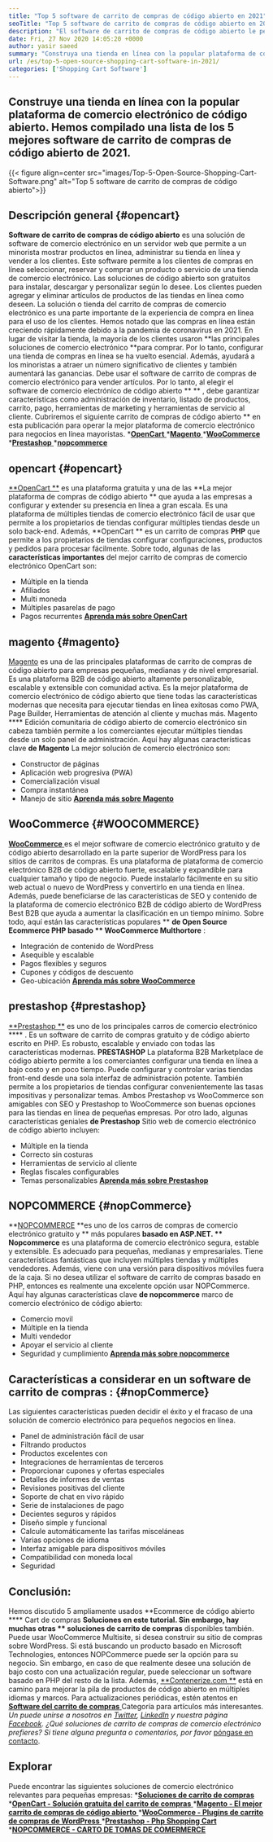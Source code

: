 ```yaml
---
title: "Top 5 software de carrito de compras de código abierto en 2021" 
seoTitle: "Top 5 software de carrito de compras de código abierto en 2021" 
description: "El software de carrito de compras de código abierto le permite configurar un sitio web de comercio electrónico en línea de bajo costo para su negocio. Revisemos los 5 mejores carritos de compras gratuitos." 
date: Fri, 27 Nov 2020 14:05:20 +0000
author: yasir saeed
summary: "Construya una tienda en línea con la popular plataforma de comercio electrónico de código abierto. Hemos compilado una lista de los 5 mejores software de carrito de compras de código abierto de 2021." 
url: /es/top-5-open-source-shopping-cart-software-in-2021/
categories: ['Shopping Cart Software']
---
```


## Construye una tienda en línea con la popular plataforma de comercio electrónico de código abierto. Hemos compilado una lista de los 5 mejores software de carrito de compras de código abierto de 2021.

{{< figure align=center src="images/Top-5-Open-Source-Shopping-Cart-Software.png" alt="Top 5 software de carrito de compras de código abierto">}}


## **Descripción general** {#opencart}
**Software de carrito de compras de código abierto**  es una solución de software de comercio electrónico en un servidor web que permite a un minorista mostrar productos en línea, administrar su tienda en línea y vender a los clientes. Este software permite a los clientes de compras en línea seleccionar, reservar y comprar un producto o servicio de una tienda de comercio electrónico. Las soluciones de código abierto son gratuitos para instalar, descargar y personalizar según lo desee. Los clientes pueden agregar y eliminar artículos de productos de las tiendas en línea como deseen. La solución o tienda del carrito de compras de comercio electrónico es una parte importante de la experiencia de compra en línea para el uso de los clientes.
Hemos notado que las compras en línea están creciendo rápidamente debido a la pandemia de coronavirus en 2021. En lugar de visitar la tienda, la mayoría de los clientes usaron **las principales soluciones de comercio electrónico  **para comprar. Por lo tanto, configurar una tienda de compras en línea se ha vuelto esencial. Además, ayudará a los minoristas a atraer un número significativo de clientes y también aumentará las ganancias. Debe usar el software de carrito de compras de comercio electrónico para vender artículos. Por lo tanto, al elegir el software de comercio electrónico de código abierto ** ** , debe garantizar características como administración de inventario, listado de productos, carrito, pago, herramientas de marketing y herramientas de servicio al cliente.
Cubriremos el siguiente carrito de compras de código abierto ** en esta publicación para operar la mejor plataforma de comercio electrónico para negocios en línea mayoristas.
  *[**OpenCart** ][1]
  *[**Magento** ][2]
  *[**WooCommerce** ][3]
  *[**Prestashop** ][4]
  *[**nopcommerce** ][5]

## opencart   {#opencart}
[**OpenCart **][6] es una plataforma gratuita y una de las  **La mejor plataforma de compras de código abierto **  que ayuda a las empresas a configurar y extender su presencia en línea a gran escala. Es una plataforma de múltiples tiendas de comercio electrónico fácil de usar que permite a los propietarios de tiendas configurar múltiples tiendas desde un solo back-end. Además,  **OpenCart **  es un carrito de compras  **PHP**   que permite a los propietarios de tiendas configurar configuraciones, productos y pedidos para procesar fácilmente.
Sobre todo, algunas de las **características importantes**  del mejor carrito de compras de comercio electrónico OpenCart son:
  * Múltiple en la tienda
  * Afiliados
  * Multi moneda
  * Múltiples pasarelas de pago
  * Pagos recurrentes
[**Aprenda más sobre OpenCart** ][7]

## magento   {#magento}
[Magento][8] es una de las principales plataformas de carrito de compras de código abierto para empresas pequeñas, medianas y de nivel empresarial. Es una plataforma B2B de código abierto altamente personalizable, escalable y extensible con comunidad activa. Es la mejor plataforma de comercio electrónico de código abierto que tiene todas las características modernas que necesita para ejecutar tiendas en línea exitosas como PWA, Page Builder, Herramientas de atención al cliente y muchas más. Magento **** Edición comunitaria de código abierto de comercio electrónico sin cabeza también permite a los comerciantes ejecutar múltiples tiendas desde un solo panel de administración.
Aquí hay algunas características clave **de Magento**  La mejor solución de comercio electrónico son:
  * Constructor de páginas
  * Aplicación web progresiva (PWA)
  * Comercialización visual
  * Compra instantánea
  * Manejo de sitio
[**Aprenda más sobre Magento** ][8]

## WooCommerce   {#WOOCOMMERCE}
[**WooCommerce** ][9] es el mejor software de comercio electrónico gratuito y de código abierto desarrollado en la parte superior de WordPress para los sitios de carritos de compras. Es una plataforma de plataforma de comercio electrónico B2B de código abierto fuerte, escalable y expandible para cualquier tamaño y tipo de negocio. Puede instalarlo fácilmente en su sitio web actual o nuevo de WordPress y convertirlo en una tienda en línea. Además, puede beneficiarse de las características de SEO y contenido de la plataforma de comercio electrónico B2B de código abierto de WordPress Best B2B que ayuda a aumentar la clasificación en un tiempo mínimo.
Sobre todo, aquí están las características populares ** **de Open Source Ecommerce PHP basado **  WooCommerce Multhortore** :
  * Integración de contenido de WordPress
  * Asequible y escalable
  * Pagos flexibles y seguros
  * Cupones y códigos de descuento
  * Geo-ubicación
[**Aprenda más sobre WooCommerce** ][10]

## prestashop   {#prestashop}
[**Prestashop **][11] es uno de los principales carros de comercio electrónico  **** . Es un software de carrito de compras gratuito y de código abierto escrito en PHP. Es robusto, escalable y enviado con todas las características modernas.  **PRESTASHOP**   La plataforma B2B Marketplace de código abierto permite a los comerciantes configurar una tienda en línea a bajo costo y en poco tiempo. Puede configurar y controlar varias tiendas front-end desde una sola interfaz de administración potente. También permite a los propietarios de tiendas configurar convenientemente las tasas impositivas y personalizar temas. Ambos Prestashop vs WooCommerce son amigables con SEO y Prestashop to WooCommerce son buenas opciones para las tiendas en línea de pequeñas empresas.
Por otro lado, algunas características geniales **de Prestashop**  Sitio web de comercio electrónico de código abierto incluyen:
  * Múltiple en la tienda
  * Correcto sin costuras
  * Herramientas de servicio al cliente
  * Reglas fiscales configurables
  * Temas personalizables
[**Aprenda más sobre Prestashop** ][12]

## NOPCOMMERCE   {#nopCommerce}
**[NOPCOMMERCE][13]  **es uno de los carros de compras de comercio electrónico gratuito y **  más populares  **basado en ASP.NET. **  Nopcommerce**  es una plataforma de comercio electrónico segura, estable y extensible. Es adecuado para pequeñas, medianas y empresariales. Tiene características fantásticas que incluyen múltiples tiendas y múltiples vendedores. Además, viene con una versión para dispositivos móviles fuera de la caja. Si no desea utilizar el software de carrito de compras basado en PHP, entonces es realmente una excelente opción usar NOPCommerce.
Aquí hay algunas características clave **de nopcommerce**  marco de comercio electrónico de código abierto:
  * Comercio movil
  * Múltiple en la tienda
  * Multi vendedor
  * Apoyar el servicio al cliente
  * Seguridad y cumplimiento
[**Aprenda más sobre nopcommerce** ][14]

## **Características a considerar en un software de carrito de compras** :   {#nopCommerce}
Las siguientes características pueden decidir el éxito y el fracaso de una solución de comercio electrónico para pequeños negocios en línea.
  * Panel de administración fácil de usar
  * Filtrando productos
  * Productos excelentes con
  * Integraciones de herramientas de terceros
  * Proporcionar cupones y ofertas especiales
  * Detalles de informes de ventas
  * Revisiones positivas del cliente
  * Soporte de chat en vivo rápido
  * Serie de instalaciones de pago
  * Decientes seguros y rápidos
  * Diseño simple y funcional
  * Calcule automáticamente las tarifas misceláneas
  * Varias opciones de idioma
  * Interfaz amigable para dispositivos móviles
  * Compatibilidad con moneda local
  * Seguridad

## Conclusión:
Hemos discutido 5 ampliamente usados ​​**Ecommerce de código abierto  ****  Cart de compras  **Soluciones en este tutorial. Sin embargo, hay muchas otras **  soluciones de carrito de compras**  disponibles también. Puede usar WooCommerce Multisite, si desea construir su sitio de compras sobre WordPress. Si está buscando un producto basado en Microsoft Technologies, entonces NOPCommerce puede ser la opción para su negocio. Sin embargo, en caso de que realmente desee una solución de bajo costo con una actualización regular, puede seleccionar un software basado en PHP del resto de la lista.
Además, [**Contenerize.com **][15] está en camino para mejorar la pila de productos de código abierto en múltiples idiomas y marcos. Para actualizaciones periódicas, estén atentos en [ **Software del carrito de compras**  ][16] Categoría para artículos más interesantes. _Un puede unirse a nosotros en [Twitter][17], [LinkedIn][18] y nuestra página [Facebook][19]. ¿Qué soluciones de carrito de compras de comercio electrónico prefieres? Si tiene alguna pregunta o comentarios, por favor_ [póngase en contacto][20].

## Explorar
Puede encontrar las siguientes soluciones de comercio electrónico relevantes para pequeñas empresas:
  *[**Soluciones de carrito de compras** ][21]
  *[**OpenCart - Solución gratuita del carrito de compras** ][22]
  *[**Magento - El mejor carrito de compras de código abierto** ][23]
  *[**WooCommerce - Plugins de carrito de compras de WordPress** ][24]
  *[**Prestashop - Php Shopping Cart** ][25]
  *[**NOPCOMMERCE - CARTO DE TOMAS DE COMERMERCE** ][26]

  
[1]: #OpenCart
[2]: #Magento
[3]: #WooCommerce
[4]: #PrestaShop
[5]: #nopCommerce
[6]: https://products.containerize.com/ecommerce/opencart/
[7]: https://www.opencart.com/
[8]: https://magento.com/
[9]: https://products.containerize.com/ecommerce/woocommerce/
[10]: https://woocommerce.com/
[11]: https://products.containerize.com/ecommerce/prestashop/
[12]: https://www.prestashop.com/
[13]: https://products.containerize.com/ecommerce/nopcommerce/
[14]: https://www.nopcommerce.com/
[15]: https://www.containerize.com/
[16]: https://blog.containerize.com/category/shopping-cart-software
[17]: https://twitter.com/containerize_co
[18]: https://www.linkedin.com/company/containerize/
[19]: http://facebook.com/containerize
[20]: mailto:yasir.saeed@aspose.com
[21]: https://products.containerize.com/ecommerce
[22]: https://products.containerize.com/ecommerce/opencart
[23]: https://products.containerize.com/ecommerce/magento
[24]: https://products.containerize.com/ecommerce/woocommerce
[25]: https://products.containerize.com/ecommerce/prestashop
[26]: https://products.containerize.com/ecommerce/nopcommerce
